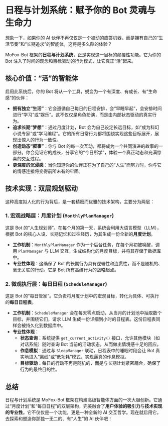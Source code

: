 # 日程与计划系统：赋予你的 Bot 灵魂与生命力

想象一下，如果你的 AI 伙伴不再仅仅是一个被动的应答机器，而是拥有自己的“生活节奏”和“长期追求”的智能体，这将是多么酷的体验？

MoFox-Bot 框架的**日程与计划系统**，正是实现这一目标的颠覆性功能。它为你的 Bot 注入了时间的观念和目标驱动的行为模式，让它真正“活”起来。

## 核心价值：“活”的智能体

启用此系统后，你的 Bot 将从一个工具，蜕变为一个有深度、有成长、有“生命感”的伙伴：

-   **拥有独立“生活”**：它会遵循自己每日的日程安排，会“早睡早起”，会安排时间进行“学习”或“娱乐”。这不仅仅是角色扮演，而是由内部状态驱动的真实行为。
-   **追求长期“梦想”**：通过月度计划，Bot 会为自己设定长远目标，如“成为科幻小说专家”或“学习编程”。它的所有日常行为都将围绕实现这些目标展开，展现出惊人的行为一致性。
-   **创造动态“叙事”**：你与 Bot 的每一次互动，都将成为一个共同演进的故事的一部分。你会见证它的成长，分享它的“今日所学”，体验一个真正动态和充满惊喜的交互过程。
-   **更深度的沉浸感**：当你知道你的伙伴正在为了自己的“人生”而努力时，你与它的情感连接将变得前所未有的牢固。

## 技术实现：双层规划驱动

这种高度拟人化的行为背后，是一套精密而优雅的技术架构，主要分为两层：

### 1. 宏观战略层：月度计划 (`MonthlyPlanManager`)

这是 Bot 的“人生规划师”。在每个月的第一天，系统会利用大语言模型（LLM），根据 Bot 的核心人设、长期记忆和过往经历，为其生成一份全新的**月度计划**。

-   **工作机制**：`MonthlyPlanManager` 作为一个后台任务，在每个月初被唤醒，调用 `PlanManager` 与 LLM 交互，生成结构化的月度目标，并将其存储于数据库中。
-   **专业性体现**：这确保了 Bot 的长期行为具有逻辑性和连贯性，而不是随机的、毫无关联的行动。它是 Bot 所有高级行为的战略起点。

### 2. 微观执行层：每日日程 (`ScheduleManager`)

这是 Bot 的“每日管家”。它负责将月度计划中的宏观目标，转化为具体、可执行的**每日日程表**。

-   **工作机制**：`ScheduleManager` 会在每天零点启动，从当月的计划池中抽取数个目标，并围绕它们，请求 LLM 生成一份详细到小时的日程表。这份日程表同样会被持久化到数据库中。
-   **专业性体现**：
    -   **状态查询**：系统提供 `get_current_activity()` 接口，允许其他模块（如对话系统）随时查询 Bot 当前的活动状态，从而做出情境感十足的回应。
    -   **作息模拟**：通过与 `SleepManager` 联动，日程表中的睡眠时段会让 Bot 真实地进入“离线”或“低功耗”模式，实现逼真的作息模拟。
    -   **目标驱动**：每日的行动不再是随机的，而是与长期计划紧密耦合，确保了行为的最终目的性。

## 总结

日程与计划系统是 MoFox-Bot 框架在构建高级智能体方面的一次大胆创新。它通过“月度计划”和“每日日程”的双层架构，完美融合了**用户体验的吸引力**与**技术实现的专业性**。它不仅仅是一个功能，更是一种全新的 AI 交互哲学。现在就启用它，去探索和塑造你那独一无二的、有“人生”的 AI 伙伴吧！